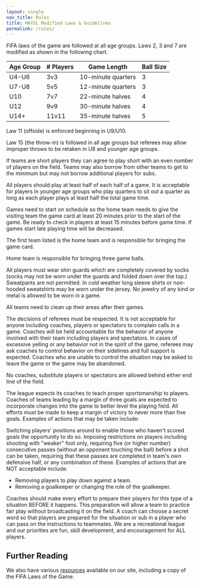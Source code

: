 ```yaml
---
layout: single
nav_title: Rules
title: MAYSL Modified Laws & Guidelines
permalink: /rules/
---
```


FIFA laws of the game are followed at all age groups. Laws 2, 3 and 7 are modified as shown
in the following chart.

| Age Group | # Players | Game Length        | Ball Size
|-----------|-----------|--------------------|----------
| U4-U6     | 3v3       | 10-minute quarters | 3
| U7-U8     | 5v5       | 12-minute quarters | 3
| U10       | 7v7       | 22-minute halves   | 4
| U12       | 9v9       | 30-minute halves   | 4
| U14+      | 11v11     | 35-minute halves   | 5

Law 11 (offside) is enforced beginning in U9/U10.

Law 15 (the throw-in) is followed in all age groups but referees
may allow improper throws to be retaken in U8 and younger age groups.

If teams are short players they can agree to play short with an
even number of players on the field. Teams may also borrow from
other teams to get to the minimum but may not borrow additional
players for subs.

All players should play at least half of each half of a game. It
is acceptable for players in younger age groups who play quarters
to sit out a quarter as long as each player plays at least half the
total game time.

Games need to start on schedule so the home team needs to give the
visiting team the game card at least 20 minutes prior to the start
of the game. Be ready to check in players at least 15 minutes before
game time. If games start late playing time will be decreased.

The first team listed is the home team and is responsible for
bringing the game card.

Home team is responsible for bringing three game balls.

All players must wear shin guards which are completely covered by
socks (socks may not be worn under the guards and folded down over
the top.) Sweatpants are not permitted. In cold weather long sleeve
shirts or non-hooded sweatshirts may be worn under the jersey. No
jewelry of any kind or metal is allowed to be worn in a game.

All teams need to clean up their areas after their games.

The decisions of referees must be respected. It is not acceptable
for anyone including coaches, players or spectators to complain
calls in a game. Coaches will be held accountable for the behavior
of anyone involved with their team including players and spectators.
In cases of excessive yelling or any behavior not in the spirit of
the game, referees may ask coaches to control behavior on their
sidelines and full support is expected. Coaches who are unable to
control the situation may be asked to leave the game or the game
may be abandoned.

No coaches, substitute players or spectators are allowed behind
either end line of the field.

The league expects its coaches to teach proper sportsmanship to
players. Coaches of teams leading by a margin of three goals are
expected to incorporate changes into the game to better level the
playing field. All efforts must be made to keep a margin of victory
to never more than five goals. Examples of actions that may be taken
include:

Switching players' positions around to enable those who haven't
scored goals the opportunity to do so.  Imposing restrictions on
players including shooting with "weaker" foot only, requiring five
(or higher number) consecutive passes (without an opponent touching
the ball) before a shot can be taken, requiring that these passes
are completed in team's own defensive half, or any combination of
these.  Examples of actions that are NOT acceptable include:

* Removing players to play down against a team.
* Removing a goalkeeper or changing the role of the goalkeeper.

Coaches should make every effort to prepare their players for
this type of a situation BEFORE it happens. This preparation will
allow a team to practice fair play without broadcasting it on the
field. A coach can choose a secret word so that players are prepared
for the situation or sub in a player who can pass on the instructions
to teammates. We are a recreational league and our priorities are
fun, skill development, and encouragement for ALL players.


## Further Reading

We also have various [resources](/resources/) available on our site,
including a copy of the FIFA Laws of the Game.
